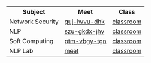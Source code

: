 <!DOCTYPE html>
<html>
<head>
</head>
<body>
<table>
  <tr>
    <th>Subject</th>
    <th>Meet</th>
    <th>Class</th>
  </tr>
  <tr>
    <td>Network Security</td>
    <td><a href = "https://meet.google.com/guj-iwvu-dhk">guj-iwvu-dhk</a></td>
    <td><a href = "https://classroom.google.com/u/0/c/NDQ3OTQyOTIwNDY2">classroom</a></td>
  </tr>
  <tr>
    <td>NLP</td>
    <td><a href = "https://meet.google.com/szu-gkdx-jhv">szu-gkdx-jhv</a></td>
    <td><a href = "https://classroom.google.com/u/0/c/MTIyNDAwNDAxMTcz">classroom</a></td>
  </tr>
  <tr>
    <td>Soft Computing</td>
    <td><a href = "https://meet.google.com/ptm-vbgy-tgn">ptm-vbgy-tgn</a></td>
    <td><a href="https://classroom.google.com/u/0/c/NDUzNTQwMDg1MjI4">classroom</a></td>
  </tr>
  <tr>
    <td>NLP Lab</td>
    <td><a href = "https://meet.google.com/">meet</td>
    <td><a href="https://classroom.google.com/u/0/c/MTIyNDAwNDAxMTcz">classroom</a></td>
  </tr>
  
</table>
</body>
</html>
